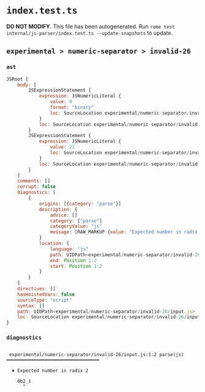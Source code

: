 # `index.test.ts`

**DO NOT MODIFY**. This file has been autogenerated. Run `rome test internal/js-parser/index.test.ts --update-snapshots` to update.

## `experimental > numeric-separator > invalid-26`

### `ast`

```javascript
JSRoot {
	body: [
		JSExpressionStatement {
			expression: JSNumericLiteral {
				value: 0
				format: "binary"
				loc: SourceLocation experimental/numeric-separator/invalid-26/input.js 1:0-1:2
			}
			loc: SourceLocation experimental/numeric-separator/invalid-26/input.js 1:0-1:2
		}
		JSExpressionStatement {
			expression: JSNumericLiteral {
				value: 21
				loc: SourceLocation experimental/numeric-separator/invalid-26/input.js 1:2-1:5
			}
			loc: SourceLocation experimental/numeric-separator/invalid-26/input.js 1:2-1:5
		}
	]
	comments: []
	corrupt: false
	diagnostics: [
		{
			origins: [{category: "parse"}]
			description: {
				advice: []
				category: ["parse"]
				categoryValue: "js"
				message: [RAW_MARKUP {value: "Expected number in radix <emphasis>"}, "2", RAW_MARKUP {value: "</emphasis>"}]
			}
			location: {
				language: "js"
				path: UIDPath<experimental/numeric-separator/invalid-26/input.js>
				end: Position 1:2
				start: Position 1:2
			}
		}
	]
	directives: []
	hasHoistedVars: false
	sourceType: "script"
	syntax: []
	path: UIDPath<experimental/numeric-separator/invalid-26/input.js>
	loc: SourceLocation experimental/numeric-separator/invalid-26/input.js 1:0-2:0
}
```

### `diagnostics`

```

 experimental/numeric-separator/invalid-26/input.js:1:2 parse(js) ━━━━━━━━━━━━━━━━━━━━━━━━━━━━━━━━━━

  ✖ Expected number in radix 2

    0b2_1
      ^


```
